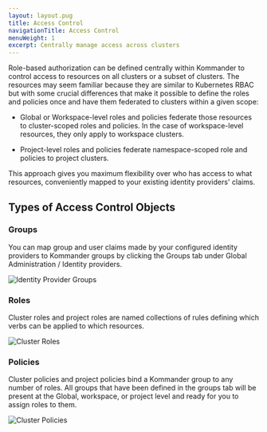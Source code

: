 ```yaml
---
layout: layout.pug
title: Access Control
navigationTitle: Access Control
menuWeight: 1
excerpt: Centrally manage access across clusters
---
```


Role-based authorization can be defined centrally within Kommander to control access to resources on all clusters or a subset of clusters. The resources may seem familiar because they are similar to Kubernetes RBAC but with some crucial differences that make it possible to define the roles and policies once and have them federated to clusters within a given scope:

- Global or Workspace-level roles and policies federate those resources to cluster-scoped roles and policies. In the case of workspace-level resources, they only apply to workspace clusters.

- Project-level roles and policies federate namespace-scoped role and policies to project clusters.

This approach gives you maximum flexibility over who has access to what resources, conveniently mapped to your existing identity providers' claims.

## Types of Access Control Objects

### Groups

You can map group and user claims made by your configured identity providers to Kommander groups by clicking the Groups tab under Global Administration / Identity providers.

![Identity Provider Groups](/ksphere/kommander/img/access-control-idp-groups.png)

### Roles

Cluster roles and project roles are named collections of rules defining which verbs can be applied to which resources.

![Cluster Roles](/ksphere/kommander/img/access-control-cluster-roles.png)

### Policies

Cluster policies and project policies bind a Kommander group to any number of roles. All groups that have been defined in the groups tab will be present at the Global, workspace, or project level and ready for you to assign roles to them.

![Cluster Policies](/ksphere/kommander/img/access-control-cluster-policies.png)
